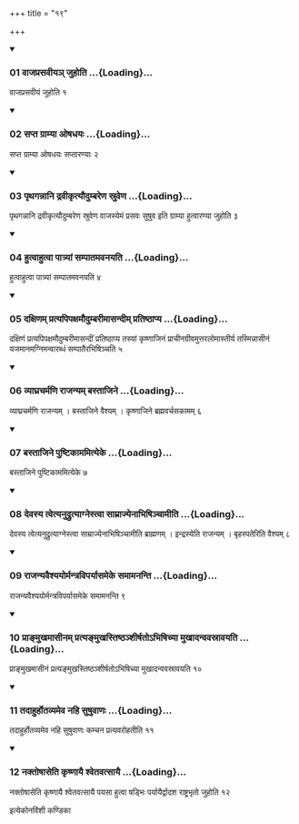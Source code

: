 +++
title = "१९"

+++

<div class="js_include" includetitle="true" newlevelforh1="3" unfilled="" url="/vedAH_yajuH/taittirIyam/sUtram/ApastambaH/shrautam/vishvAsa-prastutiH/17/19/01_vAjaprasavIya~n_juhoti.md">
<details open><summary><h3>01 वाजप्रसवीयञ् जुहोति ...{Loading}...</h3></summary>

वाजप्रसवीयं जुहोति १
</details>
</div>


<div class="js_include" includetitle="true" newlevelforh1="3" unfilled="" url="/vedAH_yajuH/taittirIyam/sUtram/ApastambaH/shrautam/vishvAsa-prastutiH/17/19/02_sapta_grAmyA_oShadhayaH.md">
<details open><summary><h3>02 सप्त ग्राम्या ओषधयः ...{Loading}...</h3></summary>

सप्त ग्राम्या ओषधयः सप्तारण्याः २
</details>
</div>


<div class="js_include" includetitle="true" newlevelforh1="3" unfilled="" url="/vedAH_yajuH/taittirIyam/sUtram/ApastambaH/shrautam/vishvAsa-prastutiH/17/19/03_pRthagannAni_dravIkRtyaudumbareNa_sruveNa.md">
<details open><summary><h3>03 पृथगन्नानि द्रवीकृत्यौदुम्बरेण स्रुवेण ...{Loading}...</h3></summary>

पृथगन्नानि द्रवीकृत्यौदुम्बरेण स्रुवेण वाजस्येमं प्रसवः सुषुव इति ग्राम्या हुत्वारण्या जुहोति ३
</details>
</div>


<div class="js_include" includetitle="true" newlevelforh1="3" unfilled="" url="/vedAH_yajuH/taittirIyam/sUtram/ApastambaH/shrautam/vishvAsa-prastutiH/17/19/04_hutvAhutvA_pAtryAM_sampAtamavanayati.md">
<details open><summary><h3>04 हुत्वाहुत्वा पात्र्यां सम्पातमवनयति ...{Loading}...</h3></summary>

हुत्वाहुत्वा पात्र्यां सम्पातमवनयति ४
</details>
</div>


<div class="js_include" includetitle="true" newlevelforh1="3" unfilled="" url="/vedAH_yajuH/taittirIyam/sUtram/ApastambaH/shrautam/vishvAsa-prastutiH/17/19/05_daxiNam_pratyapipaxamaudumbarImAsandIm_pratiShThApya.md">
<details open><summary><h3>05 दक्षिणम् प्रत्यपिपक्षमौदुम्बरीमासन्दीम् प्रतिष्ठाप्य ...{Loading}...</h3></summary>

दक्षिणं प्रत्यपिपक्षमौदुम्बरीमासन्दीं प्रतिष्ठाप्य तस्यां कृष्णाजिनं प्राचीनग्रीवमुत्तरलोमास्तीर्य तस्मिन्नासीनं यजमानमग्निमन्वारब्धं सम्पातैरभिषिञ्चति ५
</details>
</div>


<div class="js_include" includetitle="true" newlevelforh1="3" unfilled="" url="/vedAH_yajuH/taittirIyam/sUtram/ApastambaH/shrautam/vishvAsa-prastutiH/17/19/06_vyAghracharmaNi_rAjanyam_bastAjine.md">
<details open><summary><h3>06 व्याघ्रचर्मणि राजन्यम् बस्ताजिने ...{Loading}...</h3></summary>

व्याघ्रचर्मणि राजन्यम् । बस्ताजिने वैश्यम् । कृष्णाजिने ब्रह्मवर्चसकामम् ६
</details>
</div>


<div class="js_include" includetitle="true" newlevelforh1="3" unfilled="" url="/vedAH_yajuH/taittirIyam/sUtram/ApastambaH/shrautam/vishvAsa-prastutiH/17/19/07_bastAjine_puShTikAmamityeke.md">
<details open><summary><h3>07 बस्ताजिने पुष्टिकाममित्येके ...{Loading}...</h3></summary>

बस्ताजिने पुष्टिकाममित्येके ७
</details>
</div>


<div class="js_include" includetitle="true" newlevelforh1="3" unfilled="" url="/vedAH_yajuH/taittirIyam/sUtram/ApastambaH/shrautam/vishvAsa-prastutiH/17/19/08_devasya_tvetyanudrutyAgnestvA_sAmrAjyenAbhiShinchAmIti.md">
<details open><summary><h3>08 देवस्य त्वेत्यनुद्रुत्याग्नेस्त्वा साम्राज्येनाभिषिञ्चामीति ...{Loading}...</h3></summary>

देवस्य त्वेत्यनुद्रुत्याग्नेस्त्वा साम्राज्येनाभिषिञ्चामीति ब्राह्मणम् । इन्द्रस्येति राजन्यम् । बृहस्पतेरिति वैश्यम् ८
</details>
</div>


<div class="js_include" includetitle="true" newlevelforh1="3" unfilled="" url="/vedAH_yajuH/taittirIyam/sUtram/ApastambaH/shrautam/vishvAsa-prastutiH/17/19/09_rAjanyavaishyayormantraviparyAsameke_samAmananti.md">
<details open><summary><h3>09 राजन्यवैश्ययोर्मन्त्रविपर्यासमेके समामनन्ति ...{Loading}...</h3></summary>

राजन्यवैश्ययोर्मन्त्रविपर्यासमेके समामनन्ति ९
</details>
</div>


<div class="js_include" includetitle="true" newlevelforh1="3" unfilled="" url="/vedAH_yajuH/taittirIyam/sUtram/ApastambaH/shrautam/vishvAsa-prastutiH/17/19/10_prA~NmukhamAsInam_pratya~NmukhastiShTha~nshIrShato-bhiShichyA_mukhAdanvavasrAvayati.md">
<details open><summary><h3>10 प्राङ्मुखमासीनम् प्रत्यङ्मुखस्तिष्ठञ्शीर्षतोऽभिषिच्या मुखादन्ववस्रावयति ...{Loading}...</h3></summary>

प्राङ्मुखमासीनं प्रत्यङ्मुखस्तिष्ठञ्शीर्षतोऽभिषिच्या मुखादन्ववस्रावयति १०
</details>
</div>


<div class="js_include" includetitle="true" newlevelforh1="3" unfilled="" url="/vedAH_yajuH/taittirIyam/sUtram/ApastambaH/shrautam/vishvAsa-prastutiH/17/19/11_tadAhurhotavyameva_nahi_suShuvANaH.md">
<details open><summary><h3>11 तदाहुर्होतव्यमेव नहि सुषुवाणः ...{Loading}...</h3></summary>

तदाहुर्होतव्यमेव नहि सुषुवाणः कम्चन प्रत्यवरोहतीति ११
</details>
</div>


<div class="js_include" includetitle="true" newlevelforh1="3" unfilled="" url="/vedAH_yajuH/taittirIyam/sUtram/ApastambaH/shrautam/vishvAsa-prastutiH/17/19/12_naktoShAseti_kRShNAyai_shvetavatsAyai.md">
<details open><summary><h3>12 नक्तोषासेति कृष्णायै श्वेतवत्सायै ...{Loading}...</h3></summary>

नक्तोषासेति कृष्णायै श्वेतवत्सायै पयसा हुत्वा षड्भिः पर्यायैर्द्वादश राष्ट्रभृतो जुहोति १२
</details>
</div>



  
इत्येकोनविंशी कण्डिका 
